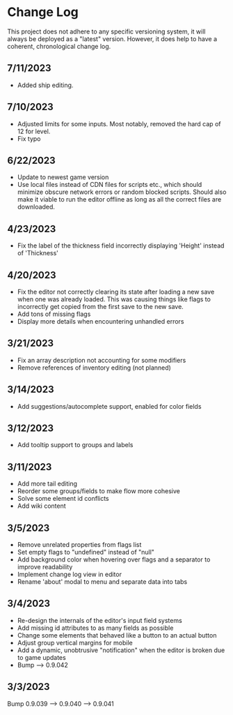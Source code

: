 # Change Log
This project does not adhere to any specific versioning system, it will always be deployed as a "latest" version.
However, it does help to have a coherent, chronological change log.

## 7/11/2023
- Added ship editing.

## 7/10/2023
- Adjusted limits for some inputs. Most notably, removed the hard cap of 12 for level.
- Fix typo

## 6/22/2023
- Update to newest game version
- Use local files instead of CDN files for scripts etc., which should minimize obscure network errors or random blocked scripts. Should also make it viable to run the editor offline as long as all the correct files are downloaded.

## 4/23/2023
- Fix the label of the thickness field incorrectly displaying 'Height' instead of 'Thickness'

## 4/20/2023
- Fix the editor not correctly clearing its state after loading a new save when one was already loaded. This was causing things like flags to incorrectly get copied from the first save to the new save.
- Add tons of missing flags
- Display more details when encountering unhandled errors

## 3/21/2023
- Fix an array description not accounting for some modifiers
- Remove references of inventory editing (not planned)

## 3/14/2023
- Add suggestions/autocomplete support, enabled for color fields

## 3/12/2023
- Add tooltip support to groups and labels

## 3/11/2023
- Add more tail editing
- Reorder some groups/fields to make flow more cohesive
- Solve some element id conflicts
- Add wiki content

## 3/5/2023
- Remove unrelated properties from flags list
- Set empty flags to "undefined" instead of "null"
- Add background color when hovering over flags and a separator to improve readability
- Implement change log view in editor
- Rename 'about' modal to menu and separate data into tabs

## 3/4/2023
- Re-design the internals of the editor's input field systems
- Add missing id attributes to as many fields as possible
- Change some elements that behaved like a button to an actual button
- Adjust group vertical margins for mobile
- Add a dynamic, unobtrusive "notification" when the editor is broken due to game updates
- Bump --> 0.9.042

## 3/3/2023
Bump 0.9.039 --> 0.9.040 --> 0.9.041

